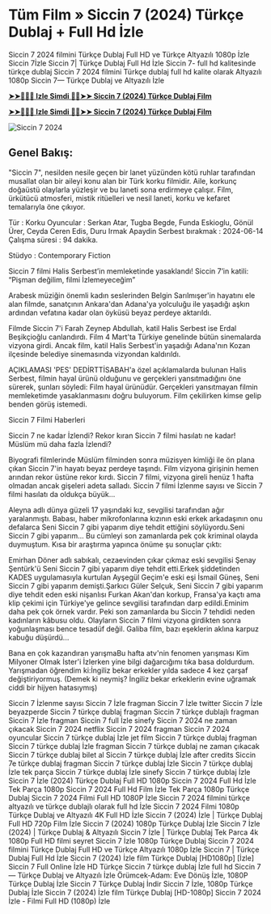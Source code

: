 # Tüm Film » Siccin 7 (2024) Türkçe Dublaj + Full Hd İzle

Siccin 7 2024 filmini Türkçe Dublaj Full HD ve Türkçe Altyazılı 1080p İzle Siccin 7İzle Siccin 7| Türkçe Dublaj Full Hd İzle Siccin 7- full hd kalitesinde türkçe dublaj Siccin 7 2024 filmini Türkçe dublaj full hd kalite olarak Altyazılı 1080p Siccin 7— Türkçe Dublaj ve Altyazılı İzle

**[➤➤🔴✅📱 Izle Simdi 🔴✅➤➤ Siccin 7 (2024) Türkçe Dublaj Film](https://ganzerhd.cloud/movie/1289004/sijjin-7.githubtr)**

**[➤➤🔴✅📱 Izle Simdi 🔴✅➤➤ Siccin 7 (2024) Türkçe Dublaj Film](https://ganzerhd.cloud/movie/1289004/sijjin-7.githubtr)**

![Siccin 7 2024](https://camo.githubusercontent.com/ff9c056d573019cfee4ce22ab9e0b956924993501579250ed8647a8ef0185249/68747470733a2f2f692e7467727468616265722e636f6d2f696d616765732f68616265726c65722f32342d30362f31342f697a6c6579656e2d6269722d6b69736979652d37302d62696e2d746c2d6f64756c2d766572696c6563656b2d6f6c616e2d73696363696e2d372d66696c6d692d31362d7961732d76652d757a6572692d736579697263696c65722d6963696e2d757967756e2d31373138333438343138353834352e6a7067)

## Genel Bakış:
"Siccin 7", nesilden nesile geçen bir lanet yüzünden kötü ruhlar tarafından musallat olan bir aileyi konu alan bir Türk korku filmidir. Aile, korkunç doğaüstü olaylarla yüzleşir ve bu laneti sona erdirmeye çalışır. Film, ürkütücü atmosferi, mistik ritüelleri ve nesil laneti, korku ve kefaret temalarıyla öne çıkıyor.

Tür      : Korku
Oyuncular      : Serkan Atar, Tugba Begde, Funda Eskioglu, Gönül Ürer, Ceyda Ceren Edis, Duru Irmak Apaydin
Serbest bırakmak    : 2024-06-14
Çalışma süresi : 94 dakika.

Stüdyo : Contemporary Fiction

Siccin 7 filmi Halis Serbest’in memleketinde yasaklandı! Siccin 7’in katili: “Pişman değilim, filmi İzlemeyeceğim”

Arabesk müziğin önemli kadın seslerinden Belgin Sarılmışer'in hayatını ele alan filmde, sanatçının Ankara'dan Adana'ya yolculuğu ile yaşadığı aşkın ardından vefatına kadar olan öyküsü beyaz perdeye aktarıldı.

Filmde Siccin 7'i Farah Zeynep Abdullah, katil Halis Serbest ise Erdal Beşikçioğlu canlandırdı. Film 4 Mart'ta Türkiye genelinde bütün sinemalarda vizyona girdi. Ancak film, katil Halis Serbest'in yaşadığı Adana'nın Kozan ilçesinde belediye sinemasında vizyondan kaldırıldı.

AÇIKLAMASI 'PES' DEDİRTTİSABAH'a özel açıklamalarda bulunan Halis Serbest, filmin hayal ürünü olduğunu ve gerçekleri yansıtmadığını öne sürerek, şunları söyledi: Film hayal ürünüdür. Gerçekleri yansıtmayan filmin memleketimde yasaklanmasını doğru buluyorum. Film çekilirken kimse gelip benden görüş istemedi.

Siccin 7 Filmi Haberleri

Siccin 7 ne kadar İzlendi? Rekor kıran Siccin 7 filmi hasılatı ne kadar! Müslüm mü daha fazla İzlendi?

Biyografi filmlerinde Müslüm filminden sonra müzisyen kimliği ile ön plana çıkan Siccin 7'in hayatı beyaz perdeye taşındı. Film vizyona girişinin hemen arından rekor üstüne rekor kırdı. Siccin 7 filmi, vizyona gireli henüz 1 hafta olmadan ancak gişeleri adeta salladı. Siccin 7 filmi İzlenme sayısı ve Siccin 7 filmi hasılatı da oldukça büyük...

Aleyna adlı dünya güzeli 17 yaşındaki kız, sevgilisi tarafından ağır yaralanmıştı. Babası, haber mikrofonlarına kızının eski erkek arkadaşının onu defalarca Seni Siccin 7 gibi yaparım diye tehdit ettiğini söylüyordu.Seni Siccin 7 gibi yaparım... Bu cümleyi son zamanlarda pek çok kriminal olayda duymuştum. Kısa bir araştırma yapınca önüme şu sonuçlar çıktı:

Emirhan Döner adlı sabıkalı, cezaevinden çıkar çıkmaz eski sevgilisi Şenay Şentürk'ü Seni Siccin 7 gibi yaparım diye tehdit etti.Erkek şiddetinden KADES uygulamasıyla kurtulan Ayşegül Geçim'e eski eşi İsmail Güneş, Seni Siccin 7 gibi yaparım demişti.Şarkıcı Güler Selçuk, Seni Siccin 7 gibi yaparım diye tehdit eden eski nişanlısı Furkan Akan'dan korkup, Fransa'ya kaçtı ama klip çekimi için Türkiye'ye gelince sevgilisi tarafından darp edildi.Eminim daha pek çok örnek vardır. Peki son zamanlarda bu Siccin 7 tehdidi neden kadınların kâbusu oldu. Olayların Siccin 7 filmi vizyona girdikten sonra yoğunlaşması bence tesadüf değil. Galiba film, bazı eşeklerin aklına karpuz kabuğu düşürdü...

Bana en çok kazandıran yarışmaBu hafta atv'nin fenomen yarışması Kim Milyoner Olmak İster'i İzlerken yine bilgi dağarcığımı tıka basa doldurdum. Yarışmadan öğrendim ki:İngiliz bekar erkekler yılda sadece 4 kez çarşaf değiştiriyormuş. (Demek ki neymiş? İngiliz bekar erkeklerin evine uğramak ciddi bir hijyen hatasıymış)

Siccin 7 İzlenme sayısı
Siccin 7 İzle fragman
Siccin 7 İzle twitter
Siccin 7 İzle beyazperde
Siccin 7 türkçe dublaj fragman
Siccin 7 türkçe dublajlı fragman
Siccin 7 İzle fragman
Siccin 7 full İzle sinefy
Siccin 7 2024 ne zaman çıkacak
Siccin 7 2024 netflix
Siccin 7 2024 fragman
Siccin 7 2024 oyuncular
Siccin 7 türkçe dublaj İzle jet film
Siccin 7 türkçe dublaj fragman
Siccin 7 türkçe dublaj İzle fragman
Siccin 7 türkçe dublaj ne zaman çıkacak
Siccin 7 türkçe dublaj bilet al
Siccin 7 türkçe dublaj İzle after credits
Siccin 7e türkçe dublaj fragman
Siccin 7 türkçe dublaj İzle
Siccin 7 türkçe dublaj İzle tek parça
Siccin 7 türkçe dublaj İzle sinefy
Siccin 7 türkçe dublaj İzle
Siccin 7 İzle (2024) Türkçe Dublaj Full HD 1080p
Siccin 7 2024 Full Hd İzle Tek Parça 1080p
Siccin 7 2024 Full Hd Film İzle Tek Parça 1080p Türkçe Dublaj
Siccin 7 2024 Filmi Full HD 1080P İzle
Siccin 7 2024 filmini türkçe altyazılı ve türkçe dublajlı olarak full hd İzle
Siccin 7 2024 Filmi 1080p Türkçe Dublaj ve Altyazılı 4K Full HD İzle
Siccin 7 (2024) İzle | Türkçe Dublaj Full HD 720p Film İzle
Siccin 7 (2024) 1080p Türkçe Dublaj İzle
Siccin 7 İzle (2024) | Türkçe Dublaj & Altyazılı
Siccin 7 İzle | Türkçe Dublaj Tek Parca 4k 1080p Full HD filmi seyret
Siccin 7 İzle 1080p Türkçe Dublaj
Siccin 7 2024 filmini Türkçe Dublaj Full HD ve Türkçe Altyazılı 1080p İzle
Siccin 7 | Türkçe Dublaj Full Hd İzle
Siccin 7 (2024) İzle film Türkçe Dublaj [HD1080p]
[İzle] Siccin 7 Full Online İzle HD Türkçe
Siccin 7 türkçe dublaj İzle full hd
Siccin 7 — Türkçe Dublaj ve Altyazılı İzle
Örümcek-Adam: Eve Dönüş İzle, 1080P Türkçe Dublaj İzle
Siccin 7 Türkçe Dublaj İndi̇r
Siccin 7 İzle, 1080p Türkçe Dublaj İzle
Siccin 7 (2024) İzle film Türkçe Dublaj [HD-1080p]
Siccin 7 2024 İzle - Filmi Full HD (1080p) İzle
